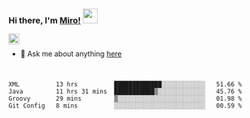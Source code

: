 ### Hi there, I'm [Miro!](https://castariva18.github.io/)  <img src="https://github.com/TheDudeThatCode/TheDudeThatCode/blob/master/Assets/Hi.gif" width="29px">

<a href="https://discord.gg/bhPzjwR">
  <img align="left" alt="Clown Discord" width="21px" src="https://cdn4.iconfinder.com/data/icons/logos-and-brands/512/91_Discord_logo_logos-512.png" />
</a>

<br />

- 💬 Ask me about anything [here](https://github.com/castariva18/castariva18/issues)

<br />

<!--START_SECTION:waka-->
```text
XML          13 hrs          █████████████░░░░░░░░░░░░   51.66 % 
Java         11 hrs 31 mins  ███████████▒░░░░░░░░░░░░░   45.76 % 
Groovy       29 mins         ▒░░░░░░░░░░░░░░░░░░░░░░░░   01.98 % 
Git Config   8 mins          ░░░░░░░░░░░░░░░░░░░░░░░░░   00.59 % 
```
<!--END_SECTION:waka-->
